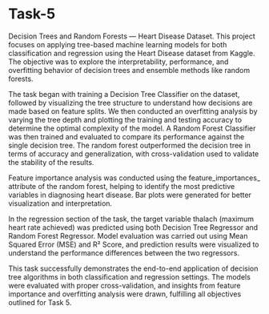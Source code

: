 # Task-5
Decision Trees and Random Forests — Heart Disease Dataset.
This project focuses on applying tree-based machine learning models for both classification and regression using the Heart Disease dataset from Kaggle. The objective was to explore the interpretability, performance, and overfitting behavior of decision trees and ensemble methods like random forests.

The task began with training a Decision Tree Classifier on the dataset, followed by visualizing the tree structure to understand how decisions are made based on feature splits. We then conducted an overfitting analysis by varying the tree depth and plotting the training and testing accuracy to determine the optimal complexity of the model. A Random Forest Classifier was then trained and evaluated to compare its performance against the single decision tree. The random forest outperformed the decision tree in terms of accuracy and generalization, with cross-validation used to validate the stability of the results.

Feature importance analysis was conducted using the feature_importances_ attribute of the random forest, helping to identify the most predictive variables in diagnosing heart disease. Bar plots were generated for better visualization and interpretation.

In the regression section of the task, the target variable thalach (maximum heart rate achieved) was predicted using both Decision Tree Regressor and Random Forest Regressor. Model evaluation was carried out using Mean Squared Error (MSE) and R² Score, and prediction results were visualized to understand the performance differences between the two regressors.

This task successfully demonstrates the end-to-end application of decision tree algorithms in both classification and regression settings. The models were evaluated with proper cross-validation, and insights from feature importance and overfitting analysis were drawn, fulfilling all objectives outlined for Task 5.


